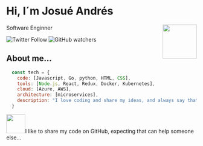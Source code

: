 # Hi, I´m Josué Andrés

<img align="right" src="https://media.giphy.com/media/26n7b7PjSOZJwVCmY/giphy.gif" width="90"></img>

Software Enginner

![Twitter Follow](https://img.shields.io/twitter/follow/Josh2604?style=social)
![GitHub watchers](https://img.shields.io/github/watchers/Josh2604/Josh2604?style=social)


## About me...

```js
  const tech = {
    code: [Javascript, Go, python, HTML, CSS],
    tools: [Node.js, React, Redux, Docker, Kubernetes],
    cloud: [Azure, AWS],
    architecture: [microservices],
    description: "I love coding and share my ideas, and always say that we have someting new to learn every day..."
  }
```

<img src="https://media.giphy.com/media/du3J3cXyzhj75IOgvA/source.gif" width="50" height="50"></img>I like to share my code on GitHub, expecting that can help someone else...
